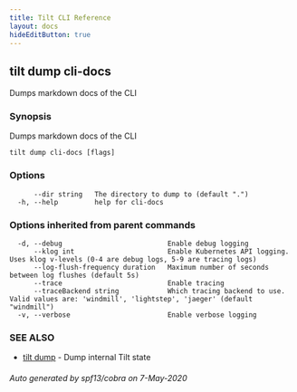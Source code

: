 ```yaml
---
title: Tilt CLI Reference
layout: docs
hideEditButton: true
---
```

## tilt dump cli-docs

Dumps markdown docs of the CLI

### Synopsis

Dumps markdown docs of the CLI

```
tilt dump cli-docs [flags]
```

### Options

```
      --dir string   The directory to dump to (default ".")
  -h, --help         help for cli-docs
```

### Options inherited from parent commands

```
  -d, --debug                          Enable debug logging
      --klog int                       Enable Kubernetes API logging. Uses klog v-levels (0-4 are debug logs, 5-9 are tracing logs)
      --log-flush-frequency duration   Maximum number of seconds between log flushes (default 5s)
      --trace                          Enable tracing
      --traceBackend string            Which tracing backend to use. Valid values are: 'windmill', 'lightstep', 'jaeger' (default "windmill")
  -v, --verbose                        Enable verbose logging
```

### SEE ALSO

* [tilt dump](tilt_dump.html)	 - Dump internal Tilt state

###### Auto generated by spf13/cobra on 7-May-2020
